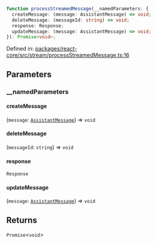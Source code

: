 ```ts
function processStreamedMessage(__namedParameters: {
  createMessage: (message: AssistantMessage) => void;
  deleteMessage: (messageId: string) => void;
  response: Response;
  updateMessage: (message: AssistantMessage) => void;
}): Promise<void>;
```

Defined in: [packages/react-core/src/stream/processStreamedMessage.ts:16](https://github.com/thesysdev/crayon/blob/cbecbe8e16fae54d735cb8e1fe31b72f51300d52/js/packages/react-core/src/stream/processStreamedMessage.ts#L16)

## Parameters

### \_\_namedParameters

#### createMessage

(`message`: [`AssistantMessage`](../type-aliases/AssistantMessage.md)) => `void`

#### deleteMessage

(`messageId`: `string`) => `void`

#### response

`Response`

#### updateMessage

(`message`: [`AssistantMessage`](../type-aliases/AssistantMessage.md)) => `void`

## Returns

`Promise`\<`void`\>
